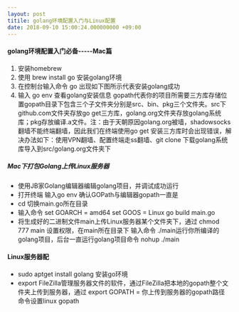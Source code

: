 ```yaml
---
layout: post
titile: golang环境配置入门与Linux配置
date: 2018-09-10 15:00:24.000000000 +09:00
---
```



#### golang环境配置入门必备-----Mac篇

1. 安装homebrew
2. 使用 brew install go 安装golang环境
3. 在控制台输入命令 go 出现如下图所示代表安装golang成功
4. 输入 go env 查看golang安装信息 gopath代表你的项目所需要三方库存储位置gopath目录下包含三个子文件夹分别是src、bin、pkg三个文件夹。src下github.com文件夹存放go get三方库，golang.org文件夹存放golang系统库；pkg存放编译.a文件。注：由于天朝原因golang.org被墙，shadowsocks翻墙不能终端翻墙，因此我们在终端使用go get 安装三方库时会出现错误，解决办法如下：使用VPN翻墙、配置终端走ss翻墙、git clone 下载golang系统库导入到src/golang.org文件夹下

##### Mac下打包Golang上传Linux服务器

* 使用JB家Golang编辑器编辑golang项目，并调试成功运行
* 打开终端 输入go env 确认GOPath与编辑器gopath一直是
* cd 切换main.go所在目录
* 输入命令 set GOARCH = amd64 set GOOS = Linux go build main.go
* 将生成好的二进制文件main上传Linux服务器某个文件夹下，通过 chmod 777 main 设置权限，在main所在目录下 输入命令 ./main运行你所编译的golang项目，后台一直运行golang项目命令 nohup ./main 
 
#### Linux服务器配
* sudo aptget install golang 安装go环境
* export FileZilla管理服务器文件的软件，通过FileZilla把本地的gopath整个文件夹上传到服务器，通过 export GOPATH = 你上传到服务器的gopath路径 命令设置linux gopath



